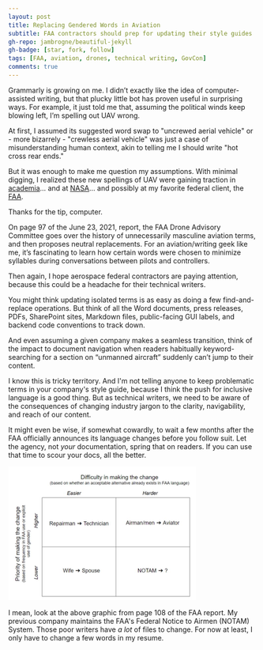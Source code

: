 ```yaml
---
layout: post
title: Replacing Gendered Words in Aviation
subtitle: FAA contractors should prep for updating their style guides
gh-repo: jambrogne/beautiful-jekyll
gh-badge: [star, fork, follow]
tags: [FAA, aviation, drones, technical writing, GovCon]
comments: true
---
```


Grammarly is growing on me. I didn’t exactly like the idea of computer-assisted writing, but that plucky little bot has proven useful in surprising ways. For example, it just told me that, assuming the political winds keep blowing left, I’m spelling out UAV wrong. 

At first, I assumed its suggested word swap to "uncrewed aerial vehicle" or - more bizarrely - "crewless aerial vehicle" was just a case of misunderstanding human context, akin to telling me I should write "hot cross rear ends." 

But it was enough to make me question my assumptions. With minimal digging, I realized these new spellings of UAV were gaining traction in [academia](https://geog.sfsu.edu/UAS)… and at [NASA](https://history.nasa.gov/styleguide.html)… and possibly at my favorite federal client, the [FAA](https://www.washingtonpost.com/transportation/2021/06/23/faa-gender-neutral-language/).

Thanks for the tip, computer. 

On page 97 of the June 23, 2021, report, the FAA Drone Advisory Committee goes over the history of unnecessarily masculine aviation terms, and then proposes neutral replacements. For an aviation/writing geek like me, it’s fascinating to learn how certain words were chosen to minimize syllables during conversations between pilots and controllers.

Then again, I hope aerospace federal contractors are paying attention, because this could be a headache for their technical writers. 

You might think updating isolated terms is as easy as doing a few find-and-replace operations. But think of all the Word documents, press releases, PDFs, SharePoint sites, Markdown files, public-facing GUI labels, and backend code conventions to track down.

And even assuming a given company makes a seamless transition, think of the impact to document navigation when readers habitually keyword-searching for a section on “unmanned aircraft” suddenly can’t jump to their content.

I know this is tricky territory. And I'm not telling anyone to keep problematic terms in your company's style guide, because I think the push for inclusive language is a good thing. But as technical writers, we need to be aware of the consequences of changing industry jargon to the clarity, navigability, and reach of our content.

It might even be wise, if somewhat cowardly, to wait a few months after the FAA officially announces its language changes before you follow suit. Let the agency, not *your* documentation, spring that on readers. If you can use that time to scour your docs, all the better.

<img src="assets\img\notam-change.JPG" alt="Low priority? Not to PreviousCompany" style="zoom:50%;" />

I mean, look at the above graphic from page 108 of the FAA report. My previous company maintains the FAA's Federal Notice to Airmen (NOTAM) System. Those poor writers have *a lot* of files to change. For now at least, I only have to change a few words in my resume.
